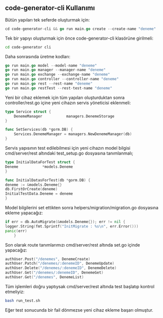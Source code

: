 ## code-generator-cli Kullanımı

Bütün yapıları tek seferde oluşturmak için:
```go
cd code-generator-cli && go run main.go create --create-name "deneme"
```

Tek bir yapıyı oluşturmak için önce code-generator-cli klasörüne girilmeli:
```bash
cd code-generator cli
```
Daha sonrasında üretme kodları:
```go
go run main.go model --model-name "deneme"
go run main.go manager --manager-name "deneme"
go run main.go exchange --exchange-name "deneme"
go run main.go controller --controller-name "deneme"
go run main.go rest --rest-name "deneme"
go run main.go restTest --rest-test-name "deneme"
```
Yeni bir cihaz eklemek için tüm yapıları oluşturduktan sonra controller/rest.go içine yeni cihazın servis yöneticisi eklenmeli:

```go
type Service struct {
	DenemeManager           managers.DenemeStorage
}

func SetServices(db *gorm.DB) {
    Services.DenemeManager = managers.NewDenemeManager(db)
}
```
Servis yapısının test edilebilmesi için yeni cihazın model bilgisi cmd/server/rest altındaki test_setup.go dosyasına tanımlanmalı;
```go
type InitialDataForTest struct {
Deneme 			 *models.Deneme
}

func InitialDatasForTest(db *gorm.DB) {
deneme := &models.Deneme{}
db.FirstOrCreate(deneme)
InitialTestData.Deneme = deneme
}

```
Model bilgilerini set ettikten sonra helpers/migration/migration.go dosyasına ekleme yapacağız:
```go
if err = db.AutoMigrate(&models.Deneme{}); err != nil {
logger.String(fmt.Sprintf("InitMigrate : %s\n", err.Error()))
panic(err)
	}
```
Son olarak route tanımlarımızı cmd/server/rest altında set.go içinde yapacağız:
```go
authUser.Post("/denemes", DenemeCreate)
authUser.Patch("/denemes/:denemeID", DenemeUpdate)
authUser.Delete("/denemes/:denemeID", DenemeDelete)
authUser.Get("/denemes/:denemeID", DenemeGet)
authUser.Get("/denemes", DenemeList)
```
Tüm işlemleri doğru yaptıysak cmd/server/rest altında test başlatıp kontrol etmeliyiz:
```zsh
bash run_test.sh
```
Eğer test sonucunda bir fail dönmezse yeni cihaz ekleme başarı olmuştur.